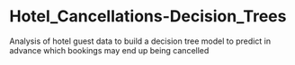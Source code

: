 # Hotel_Cancellations-Decision_Trees
Analysis of hotel guest data to build a decision tree model to predict in advance which bookings may end up being cancelled 
